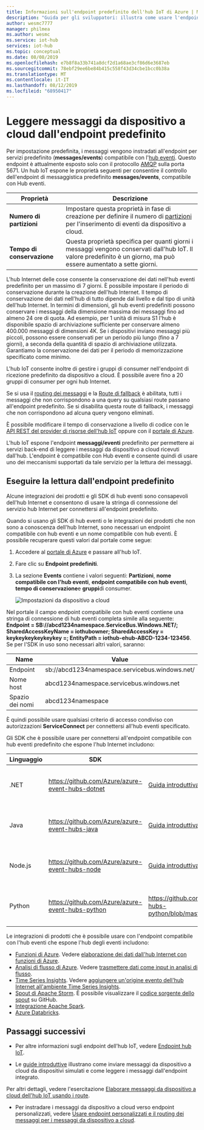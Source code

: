 ```yaml
---
title: Informazioni sull'endpoint predefinito dell'hub IoT di Azure | Microsoft Docs
description: "Guida per gli sviluppatori: illustra come usare l'endpoint predefinito compatibile con l'hub eventi per la lettura dei messaggi da dispositivo a cloud."
author: wesmc7777
manager: philmea
ms.author: wesmc
ms.service: iot-hub
services: iot-hub
ms.topic: conceptual
ms.date: 08/08/2019
ms.openlocfilehash: e7b8f8a33b741a8dcf2d1a68ae3cf86d6e3687eb
ms.sourcegitcommit: 78ebf29ee6be84b415c558f43d34cbe1bcc0b38a
ms.translationtype: MT
ms.contentlocale: it-IT
ms.lasthandoff: 08/12/2019
ms.locfileid: "68950417"
---
```

# <a name="read-device-to-cloud-messages-from-the-built-in-endpoint"></a>Leggere messaggi da dispositivo a cloud dall'endpoint predefinito

Per impostazione predefinita, i messaggi vengono instradati all'endpoint per servizi predefinito (**messages/events**) compatibile con l'[hub eventi](https://azure.microsoft.com/documentation/services/event-hubs/). Questo endpoint è attualmente esposto solo con il protocollo [AMQP](https://www.amqp.org/) sulla porta 5671. Un hub IoT espone le proprietà seguenti per consentire il controllo dell'endpoint di messaggistica predefinito **messages/events**, compatibile con Hub eventi.

| Proprietà            | Descrizione |
| ------------------- | ----------- |
| **Numero di partizioni** | Impostare questa proprietà in fase di creazione per definire il numero di [partizioni](../event-hubs/event-hubs-features.md#partitions) per l'inserimento di eventi da dispositivo a cloud. |
| **Tempo di conservazione**  | Questa proprietà specifica per quanti giorni i messaggi vengono conservati dall'hub IoT. Il valore predefinito è un giorno, ma può essere aumentato a sette giorni. |

L'hub Internet delle cose consente la conservazione dei dati nell'hub eventi predefinito per un massimo di 7 giorni. È possibile impostare il periodo di conservazione durante la creazione dell'hub Internet. Il tempo di conservazione dei dati nell'hub di tutto dipende dal livello e dal tipo di unità dell'hub Internet. In termini di dimensioni, gli hub eventi predefiniti possono conservare i messaggi della dimensione massima dei messaggi fino ad almeno 24 ore di quota. Ad esempio, per 1 unità di misura S1 l'hub è disponibile spazio di archiviazione sufficiente per conservare almeno 400.000 messaggi di dimensioni 4K. Se i dispositivi inviano messaggi più piccoli, possono essere conservati per un periodo più lungo (fino a 7 giorni), a seconda della quantità di spazio di archiviazione utilizzata. Garantiamo la conservazione dei dati per il periodo di memorizzazione specificato come minimo.

L'hub IoT consente inoltre di gestire i gruppi di consumer nell'endpoint di ricezione predefinito da dispositivo a cloud. È possibile avere fino a 20 gruppi di consumer per ogni hub Internet.

Se si usa il [routing dei messaggi](iot-hub-devguide-messages-d2c.md) e la [Route di fallback](iot-hub-devguide-messages-d2c.md#fallback-route) è abilitata, tutti i messaggi che non corrispondono a una query su qualsiasi route passano all'endpoint predefinito. Se si disabilita questa route di fallback, i messaggi che non corrispondono ad alcuna query vengono eliminati.

È possibile modificare il tempo di conservazione a livello di codice con le [API REST del provider di risorse dell'hub IoT](/rest/api/iothub/iothubresource) oppure con il [portale di Azure](https://portal.azure.com).

L'hub IoT espone l'endpoint **messaggi/eventi** predefinito per permettere ai servizi back-end di leggere i messaggi da dispositivo a cloud ricevuti dall'hub. L'endpoint è compatibile con Hub eventi e consente quindi di usare uno dei meccanismi supportati da tale servizio per la lettura dei messaggi.

## <a name="read-from-the-built-in-endpoint"></a>Eseguire la lettura dall'endpoint predefinito

Alcune integrazioni dei prodotti e gli SDK di hub eventi sono consapevoli dell'hub Internet e consentono di usare la stringa di connessione del servizio hub Internet per connettersi all'endpoint predefinito.

Quando si usano gli SDK di hub eventi o le integrazioni dei prodotti che non sono a conoscenza dell'hub Internet, sono necessari un endpoint compatibile con hub eventi e un nome compatibile con hub eventi. È possibile recuperare questi valori dal portale come segue:

1. Accedere al [portale di Azure](https://portal.azure.com) e passare all'hub IoT.

2. Fare clic su **Endpoint predefiniti**.

3. La sezione **Events** contiene i valori seguenti: **Partizioni**, **nome compatibile con l'hub eventi**, **endpoint compatibile con hub eventi**, **tempo di conservazione**e **gruppi**di consumer.

    ![Impostazioni da dispositivo a cloud](./media/iot-hub-devguide-messages-read-builtin/eventhubcompatible.png)

Nel portale il campo endpoint compatibile con hub eventi contiene una stringa di connessione di hub eventi completa simile alla seguente: **Endpoint = SB://abcd1234namespace.ServiceBus.Windows.NET/; SharedAccessKeyName = iothubowner; SharedAccessKey = keykeykeykeykeykey =; EntityPath = iothub-ehub-ABCD-1234-123456**. Se per l'SDK in uso sono necessari altri valori, saranno:

| Name | Value |
| ---- | ----- |
| Endpoint | sb://abcd1234namespace.servicebus.windows.net/ |
| Nome host | abcd1234namespace.servicebus.windows.net |
| Spazio dei nomi | abcd1234namespace |

È quindi possibile usare qualsiasi criterio di accesso condiviso con autorizzazioni **ServiceConnect** per connettersi all'hub eventi specificato.

Gli SDK che è possibile usare per connettersi all'endpoint compatibile con hub eventi predefinito che espone l'hub Internet includono:

| Linguaggio | SDK | Esempio | Note |
| -------- | --- | ------ | ----- |
| .NET | https://github.com/Azure/azure-event-hubs-dotnet | [Guida introduttiva](quickstart-send-telemetry-dotnet.md) | Usa le informazioni compatibili con hub eventi |
 Java | https://github.com/Azure/azure-event-hubs-java | [Guida introduttiva](quickstart-send-telemetry-java.md) | Usa le informazioni compatibili con hub eventi |
| Node.js | https://github.com/Azure/azure-event-hubs-node | [Guida introduttiva](quickstart-send-telemetry-node.md) | Usa la stringa di connessione dell'hub Internet |
| Python | https://github.com/Azure/azure-event-hubs-python | https://github.com/Azure/azure-event-hubs-python/blob/master/examples/iothub_recv.py | Usa la stringa di connessione dell'hub Internet |

Le integrazioni di prodotti che è possibile usare con l'endpoint compatibile con l'hub eventi che espone l'hub degli eventi includono:

* [Funzioni di Azure](https://docs.microsoft.com/azure/azure-functions/). Vedere [elaborazione dei dati dall'hub Internet con funzioni di Azure](https://azure.microsoft.com/resources/samples/functions-js-iot-hub-processing/).
* [Analisi di flusso di Azure](https://docs.microsoft.com/azure/stream-analytics/). Vedere [trasmettere dati come input in analisi di flusso](../stream-analytics/stream-analytics-define-inputs.md#stream-data-from-iot-hub).
* [Time Series Insights](https://docs.microsoft.com/azure/time-series-insights/). Vedere [aggiungere un'origine evento dell'hub Internet all'ambiente Time Series Insights](../time-series-insights/time-series-insights-how-to-add-an-event-source-iothub.md).
* [Spout di Apache Storm](../hdinsight/storm/apache-storm-develop-csharp-event-hub-topology.md). È possibile visualizzare il [codice sorgente dello spout](https://github.com/apache/storm/tree/master/external/storm-eventhubs) su GitHub.
* [Integrazione Apache Spark](../hdinsight/spark/apache-spark-eventhub-streaming.md).
* [Azure Databricks](https://docs.microsoft.com/azure/azure-databricks/).

## <a name="next-steps"></a>Passaggi successivi

* Per altre informazioni sugli endpoint dell'hub IoT, vedere [Endpoint hub IoT](iot-hub-devguide-endpoints.md).

* Le [guide introduttive](quickstart-send-telemetry-node.md) illustrano come inviare messaggi da dispositivo a cloud da dispositivi simulati e come leggere i messaggi dall'endpoint integrato. 

Per altri dettagli, vedere l'esercitazione [Elaborare messaggi da dispositivo a cloud dell'hub IoT usando i route](tutorial-routing.md).

* Per instradare i messaggi da dispositivo a cloud verso endpoint personalizzati, vedere [Usare endpoint personalizzati e il routing dei messaggi per i messaggi da dispositivo a cloud](iot-hub-devguide-messages-read-custom.md).
